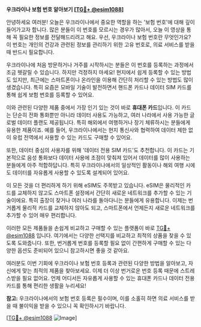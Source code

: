 **우크라이나 보험 번호 알아보기 [[TG💪+ @esim1088](https://t.me/s/esim1088)]**

안녕하세요 여러분! 오늘은 우크라이나에서 중요한 역할을 하는 '보험 번호'에 대해 깊이 들어가고자 합니다. 많은 분들이 이 번호를 모르시는 경우가 많아서, 오늘 이 영상을 통해 꼭 필요한 정보를 전달해드리려고 해요. 우선, 우크라이나 보험 번호란 무엇인가요? 이 번호는 개인의 건강과 관련된 정보를 관리하기 위한 고유 번호로, 의료 서비스를 받을 때 반드시 필요합니다.

우크라이나에 처음 방문하거나 거주를 시작하시는 분들은 이 번호를 등록하는 과정에서 조금 헷갈릴 수 있습니다. 하지만 걱정하지 마세요! 현지에서 쉽게 등록할 수 있는 방법도 있지만, 최근에는 스마트폰이나 온라인을 이용해 간단히 처리할 수 있는 방법도 많이 생겼습니다. 특히 요즘은 모바일 기술이 발전하면서 핸드폰 카드나 데이터 SIM 카드를 통해 쉽게 보험 번호를 등록할 수 있어요. 

이와 관련된 다양한 제품 중에서 가장 인기 있는 것이 바로 **휴대폰 카드**입니다. 이 카드는 단순히 전화 통화뿐만 아니라 데이터 사용도 가능하고, 여러 나라에서 사용 가능한 글로벌 데이터 플랜도 제공됩니다. 특히 해외에서 여행하거나 장기 체류하시는 분들에게 유용한 제품이죠. 예를 들어, 우크라이나에서는 현지 통신사와 협력하여 데이터 제한 없이 유럽 전역에서 사용할 수 있는 카드도 구매할 수 있어요. 

또한, 데이터 중심의 사용자를 위해 '데이터 전용 SIM 카드'도 추천합니다. 이 카드는 기본적으로 음성 통화보다 데이터 사용에 초점이 맞춰져 있어서 데이터를 많이 사용하는 분들에게 아주 적합하답니다. 특히 우크라이나에서의 일상적인 활동이나 해외 여행 시에도 데이터를 자유롭게 사용할 수 있도록 설계되어 있어요. 

이 모든 것을 더 편리하게 하기 위해 eSIM도 주목받고 있습니다. eSIM은 물리적인 카드를 교체하지 않고도 스마트폰 설정에서 간단히 새로운 네트워크를 추가할 수 있는 기술이에요. 특히 출장이 잦거나 여러 나라를 돌아다니는 분들에게 유용합니다. 이제는 번거롭게 물리적 카드를 교체하지 않아도 되고, 스마트폰에서 언제든지 새로운 네트워크를 추가할 수 있어 매우 편리합니다.

이러한 모든 제품들을 손쉽게 비교하고 구매할 수 있는 플랫폼이 바로 [TG💪+ @esim1088](https://t.me/s/esim1088) 입니다. 여기에서는 다양한 선택지를 비교하고 최적의 상품을 찾을 수 있도록 도와줍니다. 또한, 번거롭게 번호를 등록할 필요 없이 간편하게 구매할 수 있는 다양한 옵션도 준비되어 있으니 참고하시면 좋을 것 같아요.

여러분도 이번 기회에 우크라이나 보험 번호 등록과 관련된 다양한 방법을 알아보고, 자신에게 맞는 최적의 제품을 찾아보세요. 이제 더 이상 번거로운 번호 등록 때문에 스트레스받을 필요 없어요. 언제 어디서든 자유롭게 사용할 수 있는 휴대폰 카드나 데이터 전용 카드를 통해 편리한 생활을 누리세요!

**참고:** 우크라이나에서의 보험 번호 등록은 필수이며, 이를 소홀히 하면 의료 서비스를 받을 때 불이익을 받을 수 있으니 꼭 확인하시기 바랍니다. 

[[TG💪+ @esim1088](https://t.me/s/esim1088) ![Image](https://i.postimg.cc/Y0z9fWf4/image.png)]